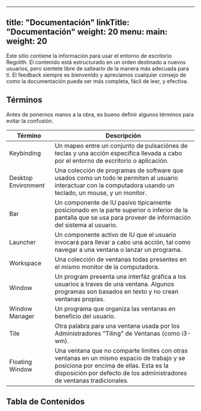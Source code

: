 
---
title: "Documentación"
linkTitle: "Documentación"
weight: 20
menu:
  main:
    weight: 20
---

Este sitio contiene la información para usar el entorno de escritorio Regolith. El contenido está estructurado en un orden destinado a nuevos usuarios, pero sientete libre de saltearlo de la manera más adecuada para tí. El feedback siempre es bienvenido y apreciamos cualquier consejo de como la documentación pueda ser más completa, fácil de leer, y efectiva.

## Términos

Antes de ponernos manos a la obra, es bueno definir algunos términos para evitar la confusión.

| Término            | Descripción |
|-------------------|-----------|
| Keybinding      | Un mapeo entre un conjunto de pulsaciónes de teclas y una acción específica llevada a cabo por el entorno de escritorio o aplicación. |
| Desktop Environment   | Una colección de programas de software que usados como un todo le permiten al usuario interactuar con la computadora usando un teclado, un mouse, y un monitor.|
| Bar            | Un componente de IU pasivo tipicamente posicionado en la parte superior o inferior de la pantalla que se usa para proveer de información del sistema al usuario.|
| Launcher       | Un componente activo de IU que el usuario invocará para llevar a cabo una acción, tal como navegar a una ventana o lanzar un programa.|
| Workspace      | Una colección de ventanas todas presentes en el mismo monitor de la computadora. |
| Window         | Un program presenta una interfáz gráfica a los usuarios a traves de una ventana. Algunos programas son basados en texto y no crean ventanas propias. |
| Window Manager | Un programa que organiza las ventanas en beneficio del usuario. |
| Tile           | Otra palabra para una ventana usada por los Administradores "Tiling" de Ventanas (como i3-wm). |
| Floating Window | Una ventana que no comparte limites con otras ventanas en un mismo espacio de trabajo y se posiciona por encima de ellas. Esta es la disposición por defecto de los administradores de ventanas tradicionales. |

## Tabla de Contenidos




